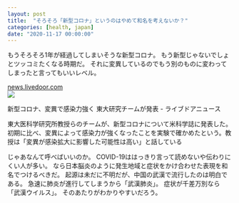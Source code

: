 ```yaml
---
layout: post
title:  "そろそろ「新型コロナ」というのはやめて和名を考えないか？"
categories: [health, japan]
date: "2020-11-17 00:00:00"
---
```


もうそろそろ1年が経過してしまいそうな新型コロナ。
もう新型じゃないでしょとツッコミたくなる時期だ。
それに変異しているのでもう別のものに変わってしまったと言ってもいいレベル。


<div class="card">
  <a href="https://news.livedoor.com/article/detail/19213551/"></a>
  <div class="card__header">
    <a href="https://news.livedoor.com/article/detail/19213551/">news.livedoor.com</a>
  </div>
  <div class="card__image">
    <img src="https://image.news.livedoor.com/newsimage/stf/4/f/4f51d67a85ae6a81ff3854ca3f3706c6.jpg">
  </div>
  <div class="card__title">
    <p>新型コロナ、変異で感染力強く 東大研究チームが発表 - ライブドアニュース</p>
  </div>
  <div class="card__description">
    <p>東大医科学研究所教授らのチームが、新型コロナについて米科学誌に発表した。初期に比べ、変異によって感染力が強くなったことを実験で確かめたという。教授は「変異が感染拡大に影響した可能性は高い」と話している</p>
  </div>
</div>


じゃあなんて呼べばいいのか。
COVID-19ははっきり言って読めないや伝わりにくい人が多い。
なら日本脳炎のように発生地域と症状をかけ合わせた表現を和名でつけるべきだ。
起源は未だに不明だが、中国の武漢で流行したのは明白である。
急速に肺炎が進行してしまうから「武漢肺炎」。
症状が千差万別なら「武漢ウイルス」。
そのあたりがわかりやすいだろう。

